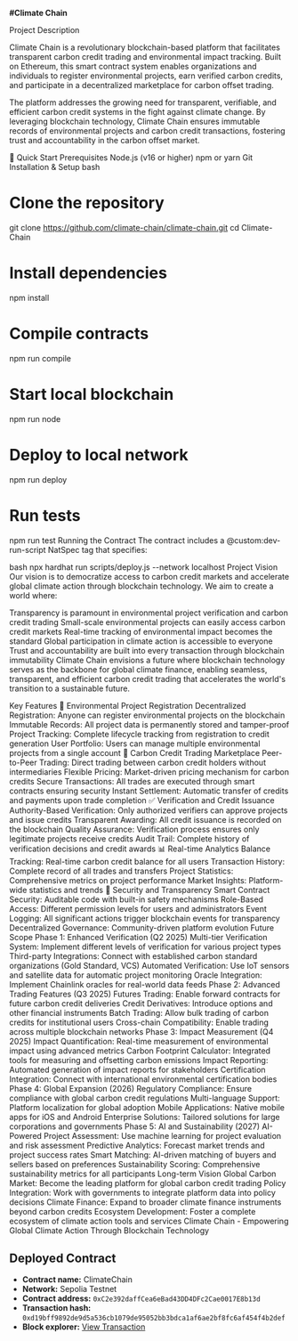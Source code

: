 **#Climate Chain**

Project Description

Climate Chain is a revolutionary blockchain-based platform that facilitates transparent carbon credit trading and environmental impact tracking. Built on Ethereum, this smart contract system enables organizations and individuals to register environmental projects, earn verified carbon credits, and participate in a decentralized marketplace for carbon offset trading.

The platform addresses the growing need for transparent, verifiable, and efficient carbon credit systems in the fight against climate change. By leveraging blockchain technology, Climate Chain ensures immutable records of environmental projects and carbon credit transactions, fostering trust and accountability in the carbon offset market.

🚀 Quick Start
Prerequisites
Node.js (v16 or higher)
npm or yarn
Git
Installation & Setup
bash
# Clone the repository
git clone https://github.com/climate-chain/climate-chain.git
cd Climate-Chain

# Install dependencies
npm install

# Compile contracts
npm run compile

# Start local blockchain
npm run node

# Deploy to local network
npm run deploy

# Run tests
npm run test
Running the Contract
The contract includes a @custom:dev-run-script NatSpec tag that specifies:

bash
npx hardhat run scripts/deploy.js --network localhost
Project Vision
Our vision is to democratize access to carbon credit markets and accelerate global climate action through blockchain technology. We aim to create a world where:

Transparency is paramount in environmental project verification and carbon credit trading
Small-scale environmental projects can easily access carbon credit markets
Real-time tracking of environmental impact becomes the standard
Global participation in climate action is accessible to everyone
Trust and accountability are built into every transaction through blockchain immutability
Climate Chain envisions a future where blockchain technology serves as the backbone for global climate finance, enabling seamless, transparent, and efficient carbon credit trading that accelerates the world's transition to a sustainable future.

Key Features
🌱 Environmental Project Registration
Decentralized Registration: Anyone can register environmental projects on the blockchain
Immutable Records: All project data is permanently stored and tamper-proof
Project Tracking: Complete lifecycle tracking from registration to credit generation
User Portfolio: Users can manage multiple environmental projects from a single account
🔄 Carbon Credit Trading Marketplace
Peer-to-Peer Trading: Direct trading between carbon credit holders without intermediaries
Flexible Pricing: Market-driven pricing mechanism for carbon credits
Secure Transactions: All trades are executed through smart contracts ensuring security
Instant Settlement: Automatic transfer of credits and payments upon trade completion
✅ Verification and Credit Issuance
Authority-Based Verification: Only authorized verifiers can approve projects and issue credits
Transparent Awarding: All credit issuance is recorded on the blockchain
Quality Assurance: Verification process ensures only legitimate projects receive credits
Audit Trail: Complete history of verification decisions and credit awards
📊 Real-time Analytics
Balance Tracking: Real-time carbon credit balance for all users
Transaction History: Complete record of all trades and transfers
Project Statistics: Comprehensive metrics on project performance
Market Insights: Platform-wide statistics and trends
🔐 Security and Transparency
Smart Contract Security: Auditable code with built-in safety mechanisms
Role-Based Access: Different permission levels for users and administrators
Event Logging: All significant actions trigger blockchain events for transparency
Decentralized Governance: Community-driven platform evolution
Future Scope
Phase 1: Enhanced Verification (Q2 2025)
Multi-tier Verification System: Implement different levels of verification for various project types
Third-party Integrations: Connect with established carbon standard organizations (Gold Standard, VCS)
Automated Verification: Use IoT sensors and satellite data for automatic project monitoring
Oracle Integration: Implement Chainlink oracles for real-world data feeds
Phase 2: Advanced Trading Features (Q3 2025)
Futures Trading: Enable forward contracts for future carbon credit deliveries
Credit Derivatives: Introduce options and other financial instruments
Batch Trading: Allow bulk trading of carbon credits for institutional users
Cross-chain Compatibility: Enable trading across multiple blockchain networks
Phase 3: Impact Measurement (Q4 2025)
Impact Quantification: Real-time measurement of environmental impact using advanced metrics
Carbon Footprint Calculator: Integrated tools for measuring and offsetting carbon emissions
Impact Reporting: Automated generation of impact reports for stakeholders
Certification Integration: Connect with international environmental certification bodies
Phase 4: Global Expansion (2026)
Regulatory Compliance: Ensure compliance with global carbon credit regulations
Multi-language Support: Platform localization for global adoption
Mobile Applications: Native mobile apps for iOS and Android
Enterprise Solutions: Tailored solutions for large corporations and governments
Phase 5: AI and Sustainability (2027)
AI-Powered Project Assessment: Use machine learning for project evaluation and risk assessment
Predictive Analytics: Forecast market trends and project success rates
Smart Matching: AI-driven matching of buyers and sellers based on preferences
Sustainability Scoring: Comprehensive sustainability metrics for all participants
Long-term Vision
Global Carbon Market: Become the leading platform for global carbon credit trading
Policy Integration: Work with governments to integrate platform data into policy decisions
Climate Finance: Expand to broader climate finance instruments beyond carbon credits
Ecosystem Development: Foster a complete ecosystem of climate action tools and services
Climate Chain - Empowering Global Climate Action Through Blockchain Technology
## Deployed Contract

- **Contract name:** ClimateChain
- **Network:** Sepolia Testnet
- **Contract address:** `0xC2e392daffCea6eBad43DD4DFc2Cae0017E8b13d`
- **Transaction hash:** `0xd19bff9892de9d5a536cb1079de95052bb3bdca1af6ae2bf8fc6af454f4b2def`
- **Block explorer:** [View Transaction](https://sepolia.etherscan.io/tx/0xd19bff9892de9d5a536cb1079de95052bb3bdca1af6ae2bf8fc6af454f4b2def)



